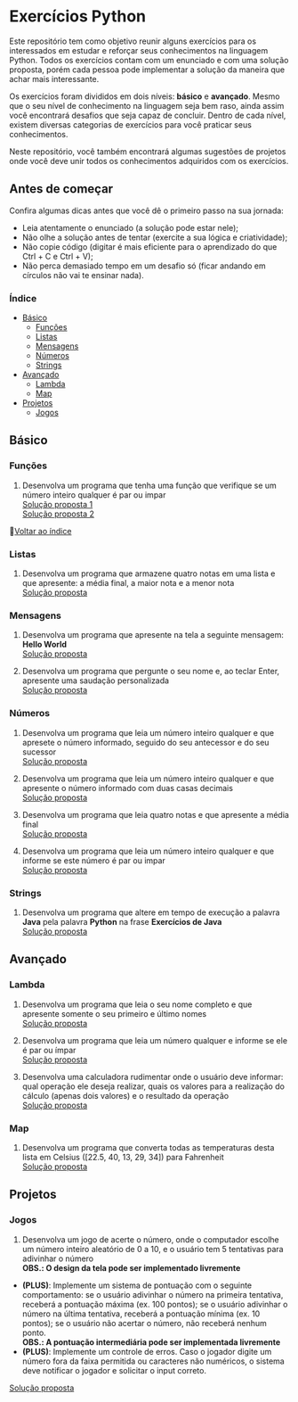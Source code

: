 # Exercícios Python
Este repositório tem como objetivo reunir alguns exercícios para os interessados em estudar e reforçar seus conhecimentos na linguagem Python. Todos os exercícios contam com um enunciado e com uma solução proposta, porém cada pessoa pode implementar a solução da maneira que achar mais interessante.

Os exercícios foram divididos em dois níveis: **básico** e **avançado**. Mesmo que o seu nível de conhecimento na linguagem seja bem raso, ainda assim você encontrará desafios que seja capaz de concluir. Dentro de cada nível, existem diversas categorias de exercícios para você praticar seus conhecimentos.

Neste repositório, você também encontrará algumas sugestões de projetos onde você deve unir todos os conhecimentos adquiridos com os exercícios.

## Antes de começar
Confira algumas dicas antes que você dê o primeiro passo na sua jornada:
- Leia atentamente o enunciado (a solução pode estar nele);
- Não olhe a solução antes de tentar (exercite a sua lógica e criatividade);
- Não copie código (digitar é mais eficiente para o aprendizado do que Ctrl + C e Ctrl + V);
- Não perca demasiado tempo em um desafio só (ficar andando em círculos não vai te ensinar nada).

### Índice
- [Básico](#básico)<br>
  - [Funções](#funções)
  - [Listas](#listas)
  - [Mensagens](#mensagens)
  - [Números](#números)
  - [Strings](#strings)
- [Avançado](#avançado)
  - [Lambda](#lambda)
  - [Map](#map)
- [Projetos](#projetos)
  - [Jogos](#jogos)


## Básico
### Funções
1. Desenvolva um programa que tenha uma função que verifique se um número inteiro qualquer é par ou impar<br>
[Solução proposta 1](https://github.com/rmveiga/exercicios_python/blob/master/basico/functions/ex001/main.py)<br>
[Solução proposta 2](https://github.com/rmveiga/exercicios_python/blob/master/basico/functions/ex001/main2.py)

🔼[Voltar ao índice](#índice)

### Listas
1. Desenvolva um programa que armazene quatro notas em uma lista e que apresente: a média final, a maior nota e a menor nota<br>
[Solução proposta](https://github.com/rmveiga/exercicios_python/blob/master/basico/listas/ex001/main.py)

### Mensagens
1. Desenvolva um programa que apresente na tela a seguinte mensagem: **Hello World**<br>
[Solução proposta](https://github.com/rmveiga/exercicios_python/blob/master/basico/mensagens/ex001/main.py)

2. Desenvolva um programa que pergunte o seu nome e, ao teclar Enter, apresente uma saudação personalizada<br>
[Solução proposta](https://github.com/rmveiga/exercicios_python/blob/master/basico/mensagens/ex002/main.py)

### Números
1. Desenvolva um programa que leia um número inteiro qualquer e que apresete o número informado, seguido do seu antecessor e do seu sucessor<br>
[Solução proposta](https://github.com/rmveiga/exercicios_python/blob/master/basico/numeros/ex001/main.py)

2. Desenvolva um programa que leia um número inteiro qualquer e que apresente o número informado com duas casas decimais<br>
[Solução proposta](https://github.com/rmveiga/exercicios_python/blob/master/basico/numeros/ex002/main.py)

3. Desenvolva um programa que leia quatro notas e que apresente a média final<br>
[Solução proposta](https://github.com/rmveiga/exercicios_python/blob/master/basico/numeros/ex003/main.py)

4. Desenvolva um programa que leia um número inteiro qualquer e que informe se este número é par ou impar<br>
[Solução proposta](https://github.com/rmveiga/exercicios_python/blob/master/basico/numeros/ex004/main.py)

### Strings
1. Desenvolva um programa que altere em tempo de execução a palavra **Java** pela palavra **Python** na frase **Exercícios de Java**<br>
[Solução proposta](https://github.com/rmveiga/exercicios_python/blob/master/basico/strings/ex001/main.py)

## Avançado
### Lambda
1. Desenvolva um programa que leia o seu nome completo e que apresente somente o seu primeiro e último nomes<br>
[Solução proposta](https://github.com/rmveiga/exercicios_python/blob/master/avancado/lambda/ex001/main.py)<br>

2. Desenvolva um programa que leia um número qualquer e informe se ele é par ou ímpar<br>
[Solução proposta](https://github.com/rmveiga/exercicios_python/blob/master/avancado/lambda/ex002/main.py)<br>

3. Desenvolva uma calculadora rudimentar onde o usuário deve informar: qual operação ele deseja realizar, quais os valores para a realização do cálculo (apenas dois valores) e o resultado da operação<br>
[Solução proposta](https://github.com/rmveiga/exercicios_python/blob/master/avancado/lambda/ex003/main.py)<br>

### Map
1. Desenvolva um programa que converta todas as temperaturas desta lista em Celsius ([22.5, 40, 13, 29, 34]) para Fahrenheit<br>
[Solução proposta](https://github.com/rmveiga/exercicios_python/blob/master/avancado/map/ex001/main.py)<br>

## Projetos

### Jogos
1. Desenvolva um jogo de acerte o número, onde o computador escolhe um número inteiro aleatório de 0 a 10, e o usuário tem 5 tentativas para adivinhar o número<br>
**OBS.: O design da tela pode ser implementado livremente**<br>
- **(PLUS)**: Implemente um sistema de pontuação com o seguinte comportamento: se o usuário adivinhar o número na primeira tentativa, receberá a pontuação máxima (ex. 100 pontos); se o usuário adivinhar o número na última tentativa, receberá a pontuação mínima (ex. 10 pontos); se o usuário não acertar o número, não receberá nenhum ponto.<br>
**OBS.: A pontuação intermediária pode ser implementada livremente**<br>
- **(PLUS)**: Implemente um controle de erros. Caso o jogador digite um número fora da faixa permitida ou caracteres não numéricos, o sistema deve notificar o jogador e solicitar o input correto.<br>

[Solução proposta](https://github.com/rmveiga/exercicios_python/blob/master/basico/jogos/ex001/main.py)<br>
